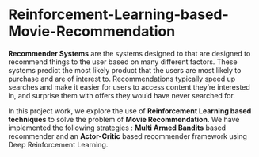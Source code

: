 # Reinforcement-Learning-based-Movie-Recommendation

**Recommender Systems** are the systems designed to that are designed to recommend things to the user based on many different factors. These systems predict the most likely product that the users are most likely to purchase and are of interest to. Recommendations typically speed up searches and make it easier for users to access content they’re interested in, and surprise them with offers they would have never searched for. 


In this project work, we explore the use of **Reinforcement Learning based techniques** to solve the problem of **Movie Recommendation**.
We have implemented the following strategies : **Multi Armed Bandits** based recommender and an **Actor-Critic** based recommender framework using Deep Reinforcement Learning.  

